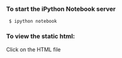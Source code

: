 ### To start the iPython Notebook server
<code> $ ipython notebook </code>

### To view the static html:
Click on the HTML file
